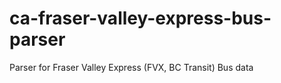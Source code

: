 ca-fraser-valley-express-bus-parser
===================================

Parser for Fraser Valley Express (FVX, BC Transit) Bus data
